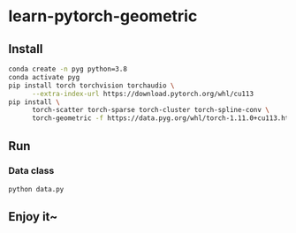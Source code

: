# learn-pytorch-geometric

## Install

```bash
conda create -n pyg python=3.8
conda activate pyg
pip install torch torchvision torchaudio \
      --extra-index-url https://download.pytorch.org/whl/cu113
pip install \
      torch-scatter torch-sparse torch-cluster torch-spline-conv \
      torch-geometric -f https://data.pyg.org/whl/torch-1.11.0+cu113.html
```

## Run

### Data class

```bash
python data.py
```

## Enjoy it~

